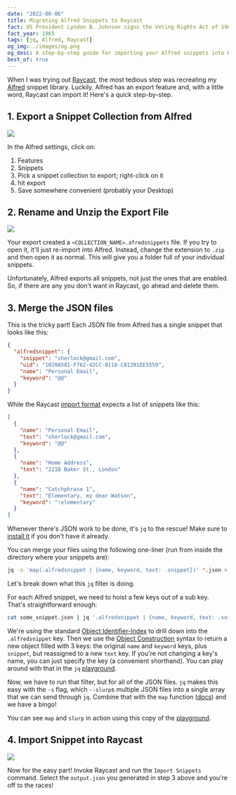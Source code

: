 ```yaml
---
date: "2022-08-06"
title: Migrating Alfred Snippets to Raycast
fact: US President Lyndon B. Johnson signs the Voting Rights Act of 1965 into law.
fact_year: 1965
tags: [jq, Alfred, Raycast]
og_img: ./images/og.png
og_desc: A step-by-step guide for importing your Alfred snippets into Raycast with a little help from the command line.
best_of: true
---
```


When I was trying out [Raycast](https://www.raycast.com/), the most tedious step was recreating my [Alfred](https://www.alfredapp.com/) snippet library. Luckily, Alfred has an export feature and, with a little word, Raycast can import it! Here's a quick step-by-step.

## 1. Export a Snippet Collection from Alfred

![](images/alfred-export.png)

In the Alfred settings, click on:

1. Features
2. Snippets
3. Pick a snippet collection to export; right-click on it
4. hit export
5. Save somewhere convenient (probably your Desktop)

## 2. Rename and Unzip the Export File

![](images/file-rename.png)

Your export created a `<COLLECTION_NAME>.afredsnippets` file. If you try to open it, it'll just re-import into Alfred. Instead, change the extension to `.zip` and then open it as normal. This will give you a folder full of your individual snippets.

Unfortunately, Alfred exports all snippets, not just the ones that are enabled. So, if there are any you don't want in Raycast, go ahead and delete them.

## 3. Merge the JSON files

This is the tricky part! Each JSON file from Alfred has a single snippet that looks like this:

```json
{
  "alfredsnippet": {
    "snippet": "sherlock@gmail.com",
    "uid": "1020A581-F762-42CC-8118-C81391EE5559",
    "name": "Personal Email",
    "keyword": "@@"
  }
}
```

While the Raycast [import format](https://manual.raycast.com/snippets/how-to-import-snippets) expects a list of snippets like this:

```json
[
  {
    "name": "Personal Email",
    "text": "sherlock@gmail.com",
    "keyword": "@@"
  },
  {
    "name": "Home Address",
    "text": "221B Baker St., London"
  },
  {
    "name": "Catchphrase 1",
    "text": "Elementary, my dear Watson",
    "keyword": "!elementary"
  }
]
```

Whenever there's JSON work to be done, it's `jq` to the rescue! Make sure to [install it](https://stedolan.github.io/jq/download/) if you don't have it already.

You can merge your files using the following one-liner (run from inside the directory where your snippets are):

```bash
jq -s 'map(.alfredsnippet | {name, keyword, text: .snippet})' *.json > ../output.json
```

Let's break down what this `jq` filter is doing.

For each Alfred snippet, we need to hoist a few keys out of a sub key. That's straightforward enough:

```bash
cat some_snippet.json | jq '.alfredsnippet | {name, keyword, text: .snippet}'
```

We're using the standard [Object Identifier-Index](https://stedolan.github.io/jq/manual/#ObjectIdentifier-Index:.foo,.foo.bar) to drill down into the `.alfredsnippet` key. Then we use the [Object Construction](https://stedolan.github.io/jq/manual/#ObjectConstruction:{}) syntax to return a new object filled with 3 keys: the original `name` and `keyword` keys, plus `snippet`, but reassigned to a new `text` key. If you're not changing a key's name, you can just specify the key (a convenient shorthand). You can play around with that in the `jq` [playground](https://jqplay.org/s/Re9loYP8lFg).

Now, we have to run that filter, but for all of the JSON files. `jq` makes this easy with the `-s` flag, which `--slurp`s multiple JSON files into a single array that we can send through `jq`. Combine that with the `map` function ([docs](<https://stedolan.github.io/jq/manual/#map(x),map_values(x)>)) and we have a bingo!

You can see `map` and `slurp` in action using this copy of the [playground](https://jqplay.org/s/HyvPEvOQdKN).

## 4. Import Snippet into Raycast

![](images/success.png)

Now for the easy part! Invoke Raycast and run the `Import Snippets` command. Select the `output.json` you generated in step 3 above and you're off to the races!
